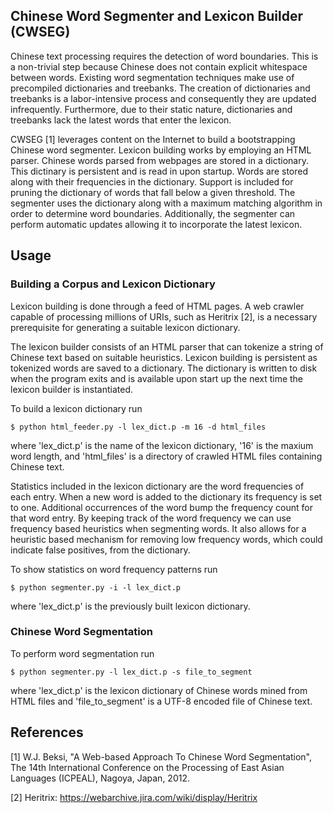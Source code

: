 ## Chinese Word Segmenter and Lexicon Builder (CWSEG)

Chinese text processing requires the detection of word boundaries. This is a 
non-trivial step because Chinese does not contain explicit whitespace between 
words. Existing word segmentation techniques make use of precompiled 
dictionaries and treebanks. The creation of dictionaries and treebanks is a 
labor-intensive process and consequently they are updated infrequently. 
Furthermore, due to their static nature, dictionaries and treebanks lack the 
latest words that enter the lexicon.

CWSEG [1] leverages content on the Internet to build a bootstrapping Chinese 
word segmenter. Lexicon building works by employing an HTML parser. Chinese 
words parsed from webpages are stored in a dictionary. This dictinary is 
persistent and is read in upon startup. Words are stored along with their 
frequencies in the dictionary. Support is included for pruning the dictionary of 
words that fall below a given threshold. The segmenter uses the dictionary along 
with a maximum matching algorithm in order to determine word boundaries. 
Additionally, the segmenter can perform automatic updates allowing it to 
incorporate the latest lexicon.

## Usage

### Building a Corpus and Lexicon Dictionary
Lexicon building is done through a feed of HTML pages. A web crawler capable of 
processing millions of URIs, such as Heritrix [2], is a necessary prerequisite 
for generating a suitable lexicon dictionary.

The lexicon builder consists of an HTML parser that can tokenize a string of 
Chinese text based on suitable heuristics. Lexicon building is persistent as 
tokenized words are saved to a dictionary. The dictionary is written to disk 
when the program exits and is available upon start up the next time the lexicon 
builder is instantiated.

To build a lexicon dictionary run

    $ python html_feeder.py -l lex_dict.p -m 16 -d html_files

where 'lex_dict.p' is the name of the lexicon dictionary, '16' is the maxium 
word length, and 'html_files' is a directory of crawled HTML files containing 
Chinese text.

Statistics included in the lexicon dictionary are the word frequencies of each 
entry. When a new word is added to the dictionary its frequency is set to one. 
Additional occurrences of the word bump the frequency count for that word entry. 
By keeping track of the word frequency we can use frequency based heuristics 
when segmenting words. It also allows for a heuristic based mechanism for 
removing low frequency words, which could indicate false positives, from the 
dictionary.

To show statistics on word frequency patterns run

    $ python segmenter.py -i -l lex_dict.p

where 'lex_dict.p' is the previously built lexicon dictionary.

### Chinese Word Segmentation

To perform word segmentation run

    $ python segmenter.py -l lex_dict.p -s file_to_segment

where 'lex_dict.p' is the lexicon dictionary of Chinese words mined from HTML 
files and 'file_to_segment' is a UTF-8 encoded file of Chinese text.

## References

[1] W.J. Beksi, "A Web-based Approach To Chinese Word Segmentation", The 14th 
International Conference on the Processing of East Asian Languages (ICPEAL), 
Nagoya, Japan, 2012.

[2] Heritrix: https://webarchive.jira.com/wiki/display/Heritrix
